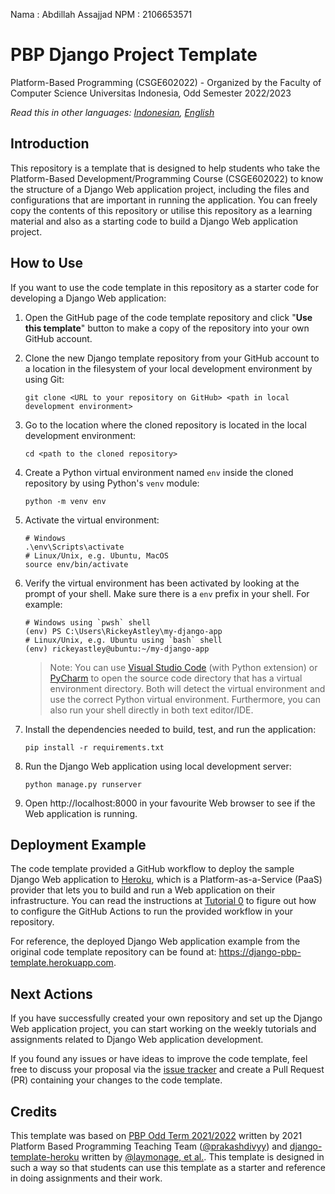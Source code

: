 Nama  : Abdillah Assajjad
NPM   : 2106653571

# PBP Django Project Template

Platform-Based Programming (CSGE602022) - Organized by the Faculty of Computer Science Universitas Indonesia, Odd Semester 2022/2023

*Read this in other languages: [Indonesian](README.md), [English](README.en.md)*

## Introduction

This repository is a template that is designed to help students who take the Platform-Based Development/Programming Course (CSGE602022) to know the structure of a Django Web application project, including the files and configurations that are important in running the application. You can freely copy the contents of this repository or utilise this repository as a learning material and also as a starting code to build a Django Web application project.

## How to Use

If you want to use the code template in this repository as a starter code for
developing a Django Web application:

1. Open the GitHub page of the code template repository and click "**Use this template**"
   button to make a copy of the repository into your own GitHub account.
2. Clone the new Django template repository from your GitHub account to a
   location in the filesystem of your local development environment by using
   Git:

   ```shell
   git clone <URL to your repository on GitHub> <path in local development environment>
   ```
3. Go to the location where the cloned repository is located in the local
   development environment:

   ```shell
   cd <path to the cloned repository>
   ```
4. Create a Python virtual environment named `env` inside the cloned repository
   by using Python's `venv` module:

   ```shell
   python -m venv env
   ```
5. Activate the virtual environment:

   ```shell
   # Windows
   .\env\Scripts\activate
   # Linux/Unix, e.g. Ubuntu, MacOS
   source env/bin/activate
   ```
6. Verify the virtual environment has been activated by looking at the prompt
   of your shell. Make sure there is a `env` prefix in your shell. For example:

   ```shell
   # Windows using `pwsh` shell
   (env) PS C:\Users\RickeyAstley\my-django-app
   # Linux/Unix, e.g. Ubuntu using `bash` shell
   (env) rickeyastley@ubuntu:~/my-django-app
   ```

   > Note: You can use [Visual Studio Code][] (with Python extension) or [PyCharm][]
   > to open the source code directory that has a virtual environment directory.
   > Both will detect the virtual environment and use the correct Python virtual
   > environment. Furthermore, you can also run your shell directly in both text
   > editor/IDE.
7. Install the dependencies needed to build, test, and run the application:

   ```shell
   pip install -r requirements.txt
   ```
8. Run the Django Web application using local development server:

   ```shell
   python manage.py runserver
   ```
9. Open http://localhost:8000 in your favourite Web browser to see if the Web
   application is running.

## Deployment Example

The code template provided a GitHub workflow to deploy the sample Django Web
application to [Heroku][], which is a Platform-as-a-Service (PaaS) provider
that lets you to build and run a Web application on their infrastructure. You
can read the instructions at [Tutorial 0][] to figure out how to configure the
GitHub Actions to run the provided workflow in your repository.

For reference, the deployed Django Web application example from the original
code template repository can be found at: https://django-pbp-template.herokuapp.com.

## Next Actions

If you have successfully created your own repository and set up the Django Web
application project, you can start working on the weekly tutorials and assignments
related to Django Web application development. 

If you found any issues or have ideas to improve the code template, feel free
to discuss your proposal via the [issue tracker](https://github.com/pbp-fasilkom-ui/django-pbp-template/issues)
and create a Pull Request (PR) containing your changes to the code template.

## Credits

This template was based on [PBP Odd Term 2021/2022](https://gitlab.com/PBP-2021/pbp-lab) written by 2021 Platform Based Programming Teaching Team ([@prakashdivyy](https://gitlab.com/prakashdivyy)) and [django-template-heroku](https://github.com/laymonage/django-template-heroku) written by [@laymonage, et al.](https://github.com/laymonage). This template is designed in such a way so that students can use this template as a starter and reference in doing assignments and their work.

[Heroku]: https://www.heroku.com/
[Tutorial 0]: https://pbp-fasilkom-ui.github.io/ganjil-2023/en/assignments/tutorial/tutorial-0
[Visual Studio Code]: https://code.visualstudio.com/
[PyCharm]: https://www.jetbrains.com/pycharm/